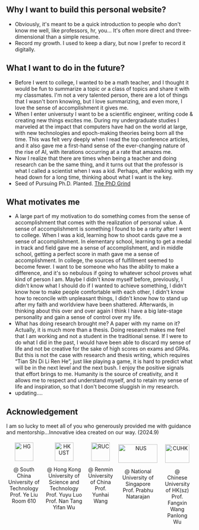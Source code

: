 ## Why I want to build this personal website?

- Obviously, it's meant to be a quick introduction to people who don't know me well, like professors, hr, you... It's often more direct and three-dimensional than a simple resume.
- Record my growth. I used to keep a diary, but now I prefer to record it digitally.
## What I want to do in the future?
- Before I went to college, I wanted to be a math teacher, and I thought it would be fun to summarize a topic or a class of topics and share it with my classmates. I'm not a very talented person, there are a lot of things that I wasn't born knowing, but I love summarizing, and even more, I love the sense of accomplishment it gives me.
- When I enter universuty I want to be a scientific engineer, writing code & creating new things excites me. During my undergraduate studies I marveled at the impact that computers have had on the world at large, with new technologies and epoch-making theories being born all the time. This was felt very deeply when I read the top conference articles, and it also gave me a first-hand sense of the ever-changing nature of the rise of AI, with iterations occurring at a rate that amazes me.
- Now I realize that there are times when being a teacher and doing research can be the same thing, and it turns out that the professor is what I called a scientist when I was a kid. Perhaps, after walking with my head down for a long time, thinking about what I want is the key.
- Seed of Pursuing Ph.D. Planted. [The PhD Grind](https://ebin.pub/the-phd-grind-a-phd-student-memoir-3.html)
## What motivates me
- A large part of my motivation to do something comes from the sense of accomplishment that comes with the realization of personal value. A sense of accomplishment is something I found to be a rarity after I went to college. When I was a kid, learning how to shoot cards gave me a sense of accomplishment. In elementary school, learning to get a medal in track and field gave me a sense of accomplishment, and in middle school, getting a perfect score in math gave me a sense of accomplishment. In college, the sources of fulfillment seemed to become fewer. I want to be someone who has the ability to make a difference, and it's so nebulous if going to whatever school proves what kind of person I am. Maybe I didn't know myself before, previously, I didn't know what I should do if I wanted to achieve something, I didn't know how to make people comfortable with each other, I didn't know how to reconcile with unpleasant things, I didn't know how to stand up after my faith and worldview have been shattered. Afterwards, in thinking about this over and over again I think I have a big late-stage personality and gain a sense of control over my life.
- What has doing research brought me? A paper with my name on it? Actually, it is much more than a thesis. Doing research makes me feel that I am working and not a student in the traditional sense. If I were to do what I did in the past, I would have been able to discard my sense of life and not be creative for the sake of high scores on exams and GPAs. But this is not the case with research and thesis writing, which requires “Tian Shi Di Li Ren He”, just like playing a game, it is hard to predict what will be in the next level and the next bush. I enjoy the positive signals that effort brings to me. Humanity is the source of creativity, and it allows me to respect and understand myself, and to retain my sense of life and inspiration, so that I don't become sluggish in my research.
- updating....
## Acknowledgement

<p>I am so lucky to meet all of you who generously provided me with guidance and mentorship...Innovative idea created on our way. (2024.9)</p>

<div style="display: flex; justify-content: space-around; align-items: flex-start; text-align: center;">
    <div style="margin: 5px;">
        <img src="D:\GitRepo\LutaoYan.github.io\images\hg.png" alt="HG" width="50" height="50">
        <p>@ South China University of Technology<br>Prof. Ye Liu<br>Room 610</p>
    </div>
    <div style="margin: 5px;">
        <img src="D:\GitRepo\LutaoYan.github.io\images\hkust.svg" alt="HKUST" width="50" height="50">
        <p>@ Hong Kong University of Science and Technology <br>Prof. Yuyu Luo<br>Prof. Nan Tang<br>Yifan Wu</p>
    </div>
    <div style="margin: 5px;">
        <img src="D:\GitRepo\LutaoYan.github.io\images\ruc.svg" alt="RUC" width="50" height="50">
        <p>@ Renmin University of China<br>Prof. Yunhai Wang</p>
    </div>
    <div style="margin: 10px;">
        <img src="D:\GitRepo\LutaoYan.github.io\images\nus.png" alt="NUS" width="105" height="50">
        <p>@ National University of Singapore<br>Prof. Prabhu Natarajan</p>
    </div>
    <div style="margin: 10px;">
        <img src="D:\GitRepo\LutaoYan.github.io\images\cuhk.png" alt="CUHK" width="65" height="50">
        <p>@ Chinese University of HK(sz)<br>Prof. Fangxin Wang<br>Panlong Wu</p>
    </div>
</div>

